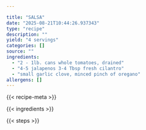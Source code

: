 ```yaml
---

title: "SALSA"
date: "2025-08-21T10:44:26.937343"
type: "recipe"
description: ""
yield: "4 servings"
categories: []
source: ""
ingredients:
  - "2 - 1lb. cans whole tomatoes, drained"
  - "4-5 jalapenos 3-4 Tbsp fresh cilantro"
  - "small garlic clove, minced pinch of oregano"
allergens: []
---
```


{{< recipe-meta >}}

{{< ingredients >}}

{{< steps >}}
